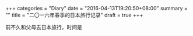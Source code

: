 +++
categories = "Diary"
date = "2016-04-13T19:20:50+08:00"
summary = ""
title = "二〇一六年春季的日本旅行记录"
draft = true
+++

前不久和父母去日本旅行，时间是

